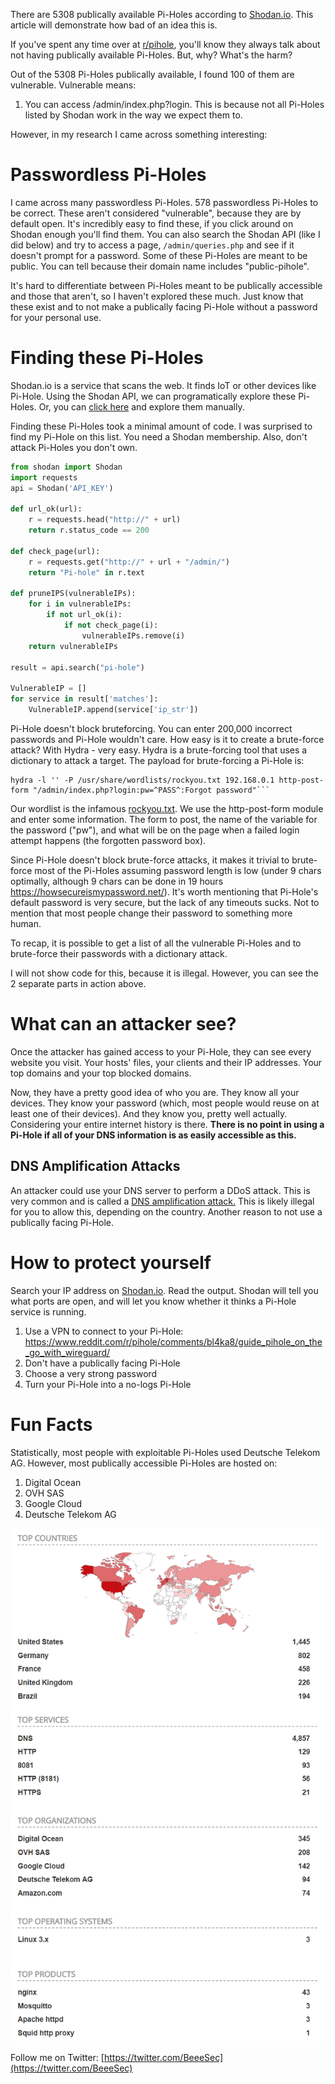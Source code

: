 There are 5308 publically available Pi-Holes according to [Shodan.io](https://www.shodan.io/search?query=pi-hole). This article will demonstrate how bad of an idea this is.

If you've spent any time over at [r/pihole](http://reddit.com/r/pihole), you'll know they always talk about not having publically available Pi-Holes. But, why? What's the harm?

Out of the 5308 Pi-Holes publically available, I found 100 of them are vulnerable. Vulnerable means:
1. You can access /admin/index.php?login.
This is because not all Pi-Holes listed by Shodan work in the way we expect them to.

However, in my research I came across something interesting:
# Passwordless Pi-Holes
I came across many passwordless Pi-Holes. 578 passwordless Pi-Holes to be correct. These aren't considered "vulnerable", because they are by default open.
It's incredibly easy to find these, if you click around on Shodan enough you'll find them. You can also search the Shodan API (like I did below) and try to access a page, `/admin/queries.php` and see if it doesn't prompt for a password.
Some of these Pi-Holes are meant to be public. You can tell because their domain name includes "public-pihole". 

It's hard to differentiate between Pi-Holes meant to be publically accessible and those that aren't, so I haven't explored these much. Just know that these exist and to not make a publically facing Pi-Hole without a password for your personal use.

# Finding these Pi-Holes
Shodan.io is a service that scans the web. It finds IoT or other devices like Pi-Hole. Using the Shodan API, we can programatically explore these Pi-Holes. Or, you can [click here](https://www.shodan.io/search?query=pi-hole) and explore them manually.

Finding these Pi-Holes took a minimal amount of code. I was surprised to find my Pi-Hole on this list. You need a Shodan membership. Also, don't attack Pi-Holes you don't own.

```python
from shodan import Shodan
import requests
api = Shodan('API_KEY')

def url_ok(url):
    r = requests.head("http://" + url)
    return r.status_code == 200

def check_page(url):
    r = requests.get("http://" + url + "/admin/")
    return "Pi-hole" in r.text

def pruneIPS(vulnerableIPs):
    for i in vulnerableIPs:
        if not url_ok(i):
            if not check_page(i):
                vulnerableIPs.remove(i)
    return vulnerableIPs

result = api.search("pi-hole")

VulnerableIP = []
for service in result['matches']:
    VulnerableIP.append(service['ip_str'])
```

Pi-Hole doesn't block bruteforcing. You can enter 200,000 incorrect passwords and Pi-Hole wouldn't care. How easy is it to create a brute-force attack? With Hydra - very easy.
Hydra is a brute-forcing tool that uses a dictionary to attack a target. The payload for brute-forcing a Pi-Hole is:

```
hydra -l '' -P /usr/share/wordlists/rockyou.txt 192.168.0.1 http-post-form "/admin/index.php?login:pw=^PASS^:Forgot password"```
```
Our wordlist is the infamous [rockyou.txt](https://www.kaggle.com/wjburns/common-password-list-rockyoutxt). We use the http-post-form module and enter some information. The form to post, the name of the variable for the password ("pw"), and what will be on the page when a failed login attempt happens (the forgotten password box).

Since Pi-Hole doesn't block brute-force attacks, it makes it trivial to brute-force most of the Pi-Holes assuming password length is low (under 9 chars optimally, although 9 chars can be done in 19 hours https://howsecureismypassword.net/). It's worth mentioning that Pi-Hole's default password is very secure, but the lack of any timeouts sucks. Not to mention that most people change their password to something more human.

To recap, it is possible to get a list of all the vulnerable Pi-Holes and to brute-force their passwords with a dictionary attack. 

I will not show code for this, because it is illegal. However, you can see the 2 separate parts in action above.

# What can an attacker see?
Once the attacker has gained access to your Pi-Hole, they can see every website you visit. Your hosts' files, your clients and their IP addresses. Your top domains and your top blocked domains. 

Now, they have a pretty good idea of who you are. They know all your devices. They know your password (which, most people would reuse on at least one of their devices). And they know you, pretty well actually.
Considering your entire internet history is there.
**There is no point in using a Pi-Hole if all of your DNS information is as easily accessible as this.**

## DNS Amplification Attacks
An attacker could use your DNS server to perform a DDoS attack. This is very common and is called a [DNS amplification attack.](https://www.cloudflare.com/learning/ddos/dns-amplification-ddos-attack/)
This is likely illegal for you to allow this, depending on the country. Another reason to not use a publically facing Pi-Hole.
# How to protect yourself
Search your IP address on [Shodan.io](shodan.io). Read the output. Shodan will tell you what ports are open, and will let you know whether it thinks a Pi-Hole service is running.

1. Use a VPN to connect to your Pi-Hole:
https://www.reddit.com/r/pihole/comments/bl4ka8/guide_pihole_on_the_go_with_wireguard/
2. Don't have a publically facing Pi-Hole
3. Choose a very strong password
4. Turn your Pi-Hole into a no-logs Pi-Hole

# Fun Facts
Statistically, most people with exploitable Pi-Holes used Deutsche Telekom AG. However, most publically accessible Pi-Holes are hosted on:
1. Digital Ocean
2. OVH SAS
3. Google Cloud
4. Deutsche Telekom AG

![Shodan](shodan.png)

Follow me on Twitter:
[https://twitter.com/BeeeSec](https://twitter.com/BeeeSec)

